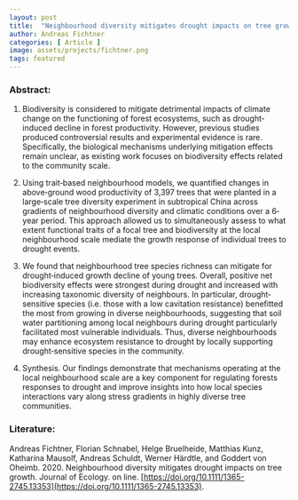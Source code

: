 ```yaml
---
layout: post
title:  "Neighbourhood diversity mitigates drought impacts on tree growth"
author: Andreas Fichtner
categories: [ Article ]
image: assets/projects/fichtner.png
tags: featured
---
```

### Abstract:
1. Biodiversity is considered to mitigate detrimental impacts of climate change on the functioning of forest ecosystems, such as drought‐induced decline in forest productivity. However, previous studies produced controversial results and experimental evidence is rare. Specifically, the biological mechanisms underlying mitigation effects remain unclear, as existing work focuses on biodiversity effects related to the community scale.

2. Using trait‐based neighbourhood models, we quantified changes in above‐ground wood productivity of 3,397 trees that were planted in a large‐scale tree diversity experiment in subtropical China across gradients of neighbourhood diversity and climatic conditions over a 6‐year period. This approach allowed us to simultaneously assess to what extent functional traits of a focal tree and biodiversity at the local neighbourhood scale mediate the growth response of individual trees to drought events.

3. We found that neighbourhood tree species richness can mitigate for drought‐induced growth decline of young trees. Overall, positive net biodiversity effects were strongest during drought and increased with increasing taxonomic diversity of neighbours. In particular, drought‐sensitive species (i.e. those with a low cavitation resistance) benefitted the most from growing in diverse neighbourhoods, suggesting that soil water partitioning among local neighbours during drought particularly facilitated most vulnerable individuals. Thus, diverse neighbourhoods may enhance ecosystem resistance to drought by locally supporting drought‐sensitive species in the community.

4. Synthesis. Our findings demonstrate that mechanisms operating at the local neighbourhood scale are a key component for regulating forests responses to drought and improve insights into how local species interactions vary along stress gradients in highly diverse tree communities.


### Literature:
Andreas Fichtner, Florian Schnabel, Helge Bruelheide, Matthias Kunz, Katharina Mausolf, Andreas Schuldt, Werner Härdtle, and Goddert von Oheimb. 2020. Neighbourhood diversity mitigates drought impacts on tree growth. Journal of Ecology. on line. [https://doi.org/10.1111/1365-2745.13353](https://doi.org/10.1111/1365-2745.13353).
